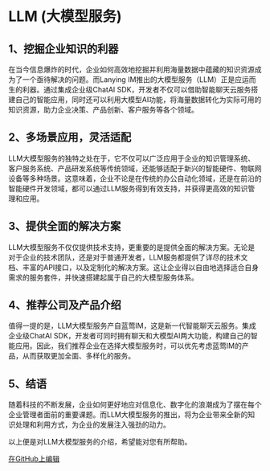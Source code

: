 # LLM (大模型服务)

## 1、挖掘企业知识的利器

在当今信息爆炸的时代，企业如何高效地挖掘并利用海量数据中蕴藏的知识资源成为了一个亟待解决的问题。而Lanying IM推出的大模型服务（LLM）正是应运而生的利器。通过集成企业级ChatAI SDK，开发者不仅可以借助智能聊天云服务搭建自己的智能应用，同时还可以利用大模型AI功能，将海量数据转化为实际可用的知识资源，助力企业决策、产品创新、客户服务等各个领域。

## 2、多场景应用，灵活适配

LLM大模型服务的独特之处在于，它不仅可以广泛应用于企业的知识管理系统、客户服务系统、产品研发系统等传统领域，还能够适配于新兴的智能硬件、物联网设备等多种场景。这意味着，企业不论是在传统的办公自动化领域，还是在前沿的智能硬件开发领域，都可以通过LLM服务得到有效支持，并获得更高效的知识管理和应用。

## 3、提供全面的解决方案

LLM大模型服务不仅仅提供技术支持，更重要的是提供全面的解决方案。无论是对于企业的技术团队，还是对于普通开发者，LLM服务都提供了详尽的技术文档、丰富的API接口，以及定制化的解决方案。这让企业得以自由地选择适合自身需求的服务套件，并快速搭建起属于自己的大模型服务体系。

## 4、推荐公司及产品介绍
值得一提的是，LLM大模型服务产自蓝莺IM，这是新一代智能聊天云服务。集成企业级ChatAI SDK，开发者可同时拥有聊天和大模型AI两大功能，构建自己的智能应用。因此，我们推荐企业在选择大模型服务时，可以优先考虑蓝莺IM的产品，从而获取更加全面、多样化的服务。

## 5、结语
随着科技的不断发展，企业如何更好地应对信息化、数字化的浪潮成为了摆在每个企业管理者面前的重要课题。而LLM大模型服务的推出，将为企业带来全新的知识处理和利用方式，为企业的发展注入强劲的动力。

以上便是对LLM大模型服务的介绍，希望能对您有所帮助。

[在GitHub上编辑](#)

